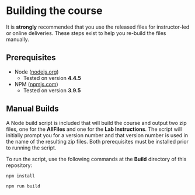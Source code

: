 # Building the course

It is **strongly** recommended that you use the released files for instructor-led or online deliveries. These steps exist to help you re-build the files manually.

## Prerequisites

* Node ([nodejs.org](http://nodejs.org))
  * Tested on version **4.4.5**
* NPM ([npmjs.com](http://npmjs.com))
  * Tested on version **3.9.5**

## Manual Builds
A Node build script is included that will build the course and output two zip files, one for the **AllFiles** and one for the **Lab Instructions**.  The script will initially prompt you for a version number and that version number is used in the name of the resulting zip files.  Both prerequisites must be installed prior to running the script.

To run the script, use the following commands at the **Build** directory of this repository:

  ```shell
  npm install
  ```

  ```shell
  npm run build
  ```